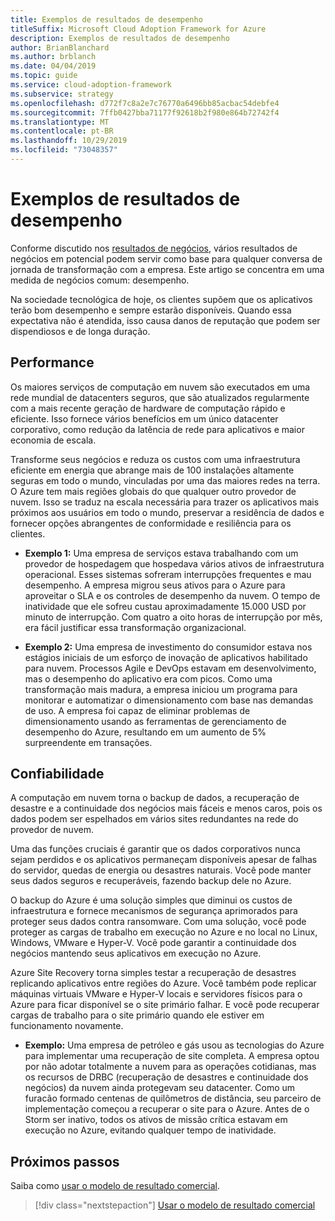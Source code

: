 ```yaml
---
title: Exemplos de resultados de desempenho
titleSuffix: Microsoft Cloud Adoption Framework for Azure
description: Exemplos de resultados de desempenho
author: BrianBlanchard
ms.author: brblanch
ms.date: 04/04/2019
ms.topic: guide
ms.service: cloud-adoption-framework
ms.subservice: strategy
ms.openlocfilehash: d772f7c8a2e7c76770a6496bb85acbac54debfe4
ms.sourcegitcommit: 7ffb0427bba71177f92618b2f980e864b72742f4
ms.translationtype: MT
ms.contentlocale: pt-BR
ms.lasthandoff: 10/29/2019
ms.locfileid: "73048357"
---
```

# <a name="examples-of-performance-outcomes"></a>Exemplos de resultados de desempenho

Conforme discutido nos [resultados de negócios](./index.md), vários resultados de negócios em potencial podem servir como base para qualquer conversa de jornada de transformação com a empresa. Este artigo se concentra em uma medida de negócios comum: desempenho.

Na sociedade tecnológica de hoje, os clientes supõem que os aplicativos terão bom desempenho e sempre estarão disponíveis. Quando essa expectativa não é atendida, isso causa danos de reputação que podem ser dispendiosos e de longa duração.

## <a name="performance"></a>Performance

Os maiores serviços de computação em nuvem são executados em uma rede mundial de datacenters seguros, que são atualizados regularmente com a mais recente geração de hardware de computação rápido e eficiente. Isso fornece vários benefícios em um único datacenter corporativo, como redução da latência de rede para aplicativos e maior economia de escala.

Transforme seus negócios e reduza os custos com uma infraestrutura eficiente em energia que abrange mais de 100 instalações altamente seguras em todo o mundo, vinculadas por uma das maiores redes na terra. O Azure tem mais regiões globais do que qualquer outro provedor de nuvem. Isso se traduz na escala necessária para trazer os aplicativos mais próximos aos usuários em todo o mundo, preservar a residência de dados e fornecer opções abrangentes de conformidade e resiliência para os clientes.

- **Exemplo 1:** Uma empresa de serviços estava trabalhando com um provedor de hospedagem que hospedava vários ativos de infraestrutura operacional. Esses sistemas sofreram interrupções frequentes e mau desempenho. A empresa migrou seus ativos para o Azure para aproveitar o SLA e os controles de desempenho da nuvem. O tempo de inatividade que ele sofreu custau aproximadamente 15.000 USD por minuto de interrupção. Com quatro a oito horas de interrupção por mês, era fácil justificar essa transformação organizacional.

- **Exemplo 2:** Uma empresa de investimento do consumidor estava nos estágios iniciais de um esforço de inovação de aplicativos habilitado para nuvem. Processos Agile e DevOps estavam em desenvolvimento, mas o desempenho do aplicativo era com picos. Como uma transformação mais madura, a empresa iniciou um programa para monitorar e automatizar o dimensionamento com base nas demandas de uso. A empresa foi capaz de eliminar problemas de dimensionamento usando as ferramentas de gerenciamento de desempenho do Azure, resultando em um aumento de 5% surpreendente em transações.

## <a name="reliability"></a>Confiabilidade

A computação em nuvem torna o backup de dados, a recuperação de desastre e a continuidade dos negócios mais fáceis e menos caros, pois os dados podem ser espelhados em vários sites redundantes na rede do provedor de nuvem.

Uma das funções cruciais é garantir que os dados corporativos nunca sejam perdidos e os aplicativos permaneçam disponíveis apesar de falhas do servidor, quedas de energia ou desastres naturais. Você pode manter seus dados seguros e recuperáveis, fazendo backup dele no Azure.

O backup do Azure é uma solução simples que diminui os custos de infraestrutura e fornece mecanismos de segurança aprimorados para proteger seus dados contra ransomware. Com uma solução, você pode proteger as cargas de trabalho em execução no Azure e no local no Linux, Windows, VMware e Hyper-V. Você pode garantir a continuidade dos negócios mantendo seus aplicativos em execução no Azure.

Azure Site Recovery torna simples testar a recuperação de desastres replicando aplicativos entre regiões do Azure. Você também pode replicar máquinas virtuais VMware e Hyper-V locais e servidores físicos para o Azure para ficar disponível se o site primário falhar. E você pode recuperar cargas de trabalho para o site primário quando ele estiver em funcionamento novamente.

- **Exemplo:** Uma empresa de petróleo e gás usou as tecnologias do Azure para implementar uma recuperação de site completa. A empresa optou por não adotar totalmente a nuvem para as operações cotidianas, mas os recursos de DRBC (recuperação de desastres e continuidade dos negócios) da nuvem ainda protegevam seu datacenter. Como um furacão formado centenas de quilômetros de distância, seu parceiro de implementação começou a recuperar o site para o Azure. Antes de o Storm ser inativo, todos os ativos de missão crítica estavam em execução no Azure, evitando qualquer tempo de inatividade.

## <a name="next-steps"></a>Próximos passos

Saiba como [usar o modelo de resultado comercial](./business-outcome-template.md).

> [!div class="nextstepaction"]
> [Usar o modelo de resultado comercial](./business-outcome-template.md)
